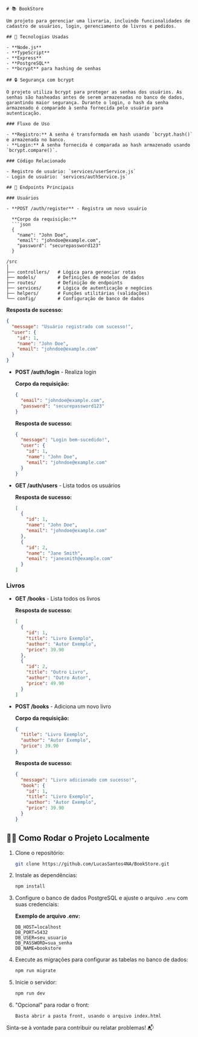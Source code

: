 

```
# 📚 BookStore

Um projeto para gerenciar uma livraria, incluindo funcionalidades de cadastro de usuários, login, gerenciamento de livros e pedidos.

## 🚀 Tecnologias Usadas

- **Node.js**
- **TypeScript**
- **Express**
- **PostgreSQL**
- **bcrypt** para hashing de senhas

## 🔒 Segurança com bcrypt

O projeto utiliza bcrypt para proteger as senhas dos usuários. As senhas são hasheadas antes de serem armazenadas no banco de dados, garantindo maior segurança. Durante o login, o hash da senha armazenado é comparado à senha fornecida pelo usuário para autenticação.

### Fluxo de Uso

- **Registro:** A senha é transformada em hash usando `bcrypt.hash()` e armazenada no banco.
- **Login:** A senha fornecida é comparada ao hash armazenado usando `bcrypt.compare()`.

### Código Relacionado

- Registro de usuário: `services/userService.js`
- Login de usuário: `services/authService.js`

## 📖 Endpoints Principais

### Usuários

- **POST /auth/register** - Registra um novo usuário

  **Corpo da requisição:**
  ```json
  {
    "name": "John Doe",
    "email": "johndoe@example.com",
    "password": "securepassword123"
  }
  ```
```
/src
│
├── controllers/   # Lógica para gerenciar rotas
├── models/        # Definições de modelos de dados
├── routes/        # Definição de endpoints
├── services/      # Lógica de autenticação e negócios
├── helpers/       # Funções utilitárias (validações)
└── config/        # Configuração de banco de dados
```
  **Resposta de sucesso:**
  ```json
  {
    "message": "Usuário registrado com sucesso!",
    "user": {
      "id": 1,
      "name": "John Doe",
      "email": "johndoe@example.com"
    }
  }
  ```

- **POST /auth/login** - Realiza login

  **Corpo da requisição:**
  ```json
  {
    "email": "johndoe@example.com",
    "password": "securepassword123"
  }
  ```

  **Resposta de sucesso:**
  ```json
  {
    "message": "Login bem-sucedido!",
    "user": {
      "id": 1,
      "name": "John Doe",
      "email": "johndoe@example.com"
    }
  }
  ```

- **GET /auth/users** - Lista todos os usuários

  **Resposta de sucesso:**
  ```json
  [
    {
      "id": 1,
      "name": "John Doe",
      "email": "johndoe@example.com"
    },
    {
      "id": 2,
      "name": "Jane Smith",
      "email": "janesmith@example.com"
    }
  ]
  ```

### Livros

- **GET /books** - Lista todos os livros

  **Resposta de sucesso:**
  ```json
  [
    {
      "id": 1,
      "title": "Livro Exemplo",
      "author": "Autor Exemplo",
      "price": 39.90
    },
    {
      "id": 2,
      "title": "Outro Livro",
      "author": "Outro Autor",
      "price": 49.90
    }
  ]
  ```

- **POST /books** - Adiciona um novo livro

  **Corpo da requisição:**
  ```json
  {
    "title": "Livro Exemplo",
    "author": "Autor Exemplo",
    "price": 39.90
  }
  ```

  **Resposta de sucesso:**
  ```json
  {
    "message": "Livro adicionado com sucesso!",
    "book": {
      "id": 1,
      "title": "Livro Exemplo",
      "author": "Autor Exemplo",
      "price": 39.90
    }
  }
  ```

## 🏃‍♂️ Como Rodar o Projeto Localmente

1. Clone o repositório:
   ```bash
   git clone https://github.com/LucasSantos4NA/BookStore.git
   ```

2. Instale as dependências:
   ```bash
   npm install
   ```

3. Configure o banco de dados PostgreSQL e ajuste o arquivo `.env` com suas credenciais:

   **Exemplo de arquivo .env:**
   ```
   DB_HOST=localhost
   DB_PORT=5432
   DB_USER=seu_usuario
   DB_PASSWORD=sua_senha
   DB_NAME=bookstore
   ```

4. Execute as migrações para configurar as tabelas no banco de dados:
   ```bash
   npm run migrate
   ```

5. Inicie o servidor:
   ```bash
   npm run dev
   ```

6. "Opcional" para rodar o front:

   `Basta abrir a pasta front, usando o arquivo index.html`
   

Sinta-se à vontade para contribuir ou relatar problemas! 📬
